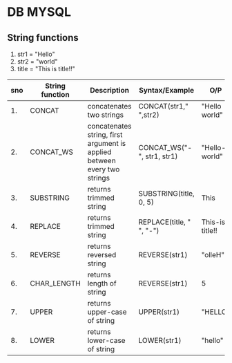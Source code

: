 # DB MYSQL

## String functions

1. str1 = "Hello"
2. str2 = "world"
3. title = "This is title!!"

| sno | String function | Description                                                              | Syntax/Example             | O/P             |
| --- | --------------- | ------------------------------------------------------------------------ | -------------------------- | --------------- |
| 1.  | CONCAT          | concatenates two strings                                                 | CONCAT(str1," ",str2)      | "Hello world"   |
| 2.  | CONCAT_WS       | concatenates string, first argument is applied between every two strings | CONCAT_WS("-", str1, str1) | "Hello-world"   |
| 3.  | SUBSTRING       | returns trimmed string                                                   | SUBSTRING(title, 0, 5)     | This            |
| 4.  | REPLACE         | returns trimmed string                                                   | REPLACE(title, " ", "-")   | This-is-title!! |
| 5.  | REVERSE         | returns reversed string                                                  | REVERSE(str1)              | "olleH"         |
| 6.  | CHAR_LENGTH     | returns length of string                                                 | REVERSE(str1)              | 5               |
| 7.  | UPPER           | returns upper-case of string                                             | UPPER(str1)                | "HELLO"         |
| 8.  | LOWER           | returns lower-case of string                                             | LOWER(str1)                | "hello"         |

